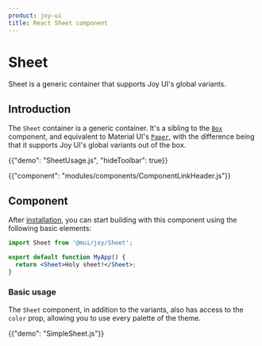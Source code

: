 ```yaml
---
product: joy-ui
title: React Sheet component
---
```


# Sheet

<p class="description">Sheet is a generic container that supports Joy UI's global variants.</p>

## Introduction

The `Sheet` container is a generic container.
It's a sibling to the [`Box`](/system/react-box/) component, and equivalent to Material UI's [`Paper`](/material-ui/react-paper/), with the difference being that it supports Joy UI's global variants out of the box.

{{"demo": "SheetUsage.js", "hideToolbar": true}}

{{"component": "modules/components/ComponentLinkHeader.js"}}

## Component

After [installation](/joy-ui/getting-started/installation/), you can start building with this component using the following basic elements:

```jsx
import Sheet from '@mui/joy/Sheet';

export default function MyApp() {
  return <Sheet>Holy sheet!</Sheet>;
}
```

### Basic usage

The `Sheet` component, in addition to the variants, also has access to the `color` prop, allowing you to use every palette of the theme.

{{"demo": "SimpleSheet.js"}}
